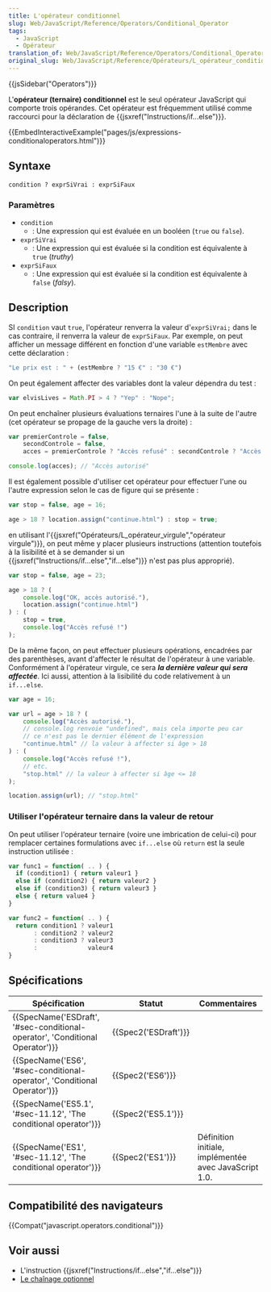 ```yaml
---
title: L'opérateur conditionnel
slug: Web/JavaScript/Reference/Operators/Conditional_Operator
tags:
  - JavaScript
  - Opérateur
translation_of: Web/JavaScript/Reference/Operators/Conditional_Operator
original_slug: Web/JavaScript/Reference/Opérateurs/L_opérateur_conditionnel
---
```

{{jsSidebar("Operators")}}

L'**opérateur (ternaire) conditionnel** est le seul opérateur JavaScript qui comporte trois opérandes. Cet opérateur est fréquemment utilisé comme raccourci pour la déclaration de {{jsxref("Instructions/if...else")}}.

{{EmbedInteractiveExample("pages/js/expressions-conditionaloperators.html")}}

## Syntaxe

```
condition ? exprSiVrai : exprSiFaux
```

### Paramètres

- `condition`
  - : Une expression qui est évaluée en un booléen (`true` ou `false`).
- `exprSiVrai`
  - : Une expression qui est évaluée si la condition est équivalente à `true` (_truthy_)
- `exprSiFaux`
  - : Une expression qui est évaluée si la condition est équivalente à `false` (_falsy_).

## Description

SI `condition` vaut `true`, l'opérateur renverra la valeur d'`exprSiVrai;` dans le cas contraire, il renverra la valeur de `exprSiFaux`. Par exemple, on peut afficher un message différent en fonction d'une variable `estMembre` avec cette déclaration :

```js
"Le prix est : " + (estMembre ? "15 €" : "30 €")
```

On peut également affecter des variables dont la valeur dépendra du test :

```js
var elvisLives = Math.PI > 4 ? "Yep" : "Nope";
```

On peut enchaîner plusieurs évaluations ternaires l'une à la suite de l'autre (cet opérateur se propage de la gauche vers la droite) :

```js
var premierControle = false,
    secondControle = false,
    acces = premierControle ? "Accès refusé" : secondControle ? "Accès refusé" : "Accès autorisé";

console.log(acces); // "Accès autorisé"
```

Il est également possible d'utiliser cet opérateur pour effectuer l'une ou l'autre expression selon le cas de figure qui se présente :

```js
var stop = false, age = 16;

age > 18 ? location.assign("continue.html") : stop = true;
```

en utilisant l'{{jsxref("Opérateurs/L_opérateur_virgule","opérateur virgule")}}, on peut même y placer plusieurs instructions (attention toutefois à la lisibilité et à se demander si un {{jsxref("Instructions/if...else","if...else")}} n'est pas plus approprié).

```js
var stop = false, age = 23;

age > 18 ? (
    console.log("OK, accès autorisé."),
    location.assign("continue.html")
) : (
    stop = true,
    console.log("Accès refusé !")
);
```

De la même façon, on peut effectuer plusieurs opérations, encadrées par des parenthèses, avant d'affecter le résultat de l'opérateur à une variable. Conformément à l'opérateur virgule, ce sera **_la dernière valeur qui sera affectée_**. Ici aussi, attention à la lisibilité du code relativement à un `if...else`.

```js
var age = 16;

var url = age > 18 ? (
    console.log("Accès autorisé."),
    // console.log renvoie "undefined", mais cela importe peu car
    // ce n'est pas le dernier élément de l'expression
    "continue.html" // la valeur à affecter si âge > 18
) : (
    console.log("Accès refusé !"),
    // etc.
    "stop.html" // la valeur à affecter si âge <= 18
);

location.assign(url); // "stop.html"
```

### Utiliser l'opérateur ternaire dans la valeur de retour

On peut utiliser l'opérateur ternaire (voire une imbrication de celui-ci) pour remplacer certaines formulations avec `if...else` où `return` est la seule instruction utilisée :

```js
var func1 = function( .. ) {
  if (condition1) { return valeur1 }
  else if (condition2) { return valeur2 }
  else if (condition3) { return valeur3 }
  else { return value4 }
}

var func2 = function( .. ) {
  return condition1 ? valeur1
       : condition2 ? valeur2
       : condition3 ? valeur3
       :              valeur4
}
```

## Spécifications

| Spécification                                                                                        | Statut                       | Commentaires                                          |
| ---------------------------------------------------------------------------------------------------- | ---------------------------- | ----------------------------------------------------- |
| {{SpecName('ESDraft', '#sec-conditional-operator', 'Conditional Operator')}} | {{Spec2('ESDraft')}} |                                                       |
| {{SpecName('ES6', '#sec-conditional-operator', 'Conditional Operator')}}     | {{Spec2('ES6')}}         |                                                       |
| {{SpecName('ES5.1', '#sec-11.12', 'The conditional operator')}}                 | {{Spec2('ES5.1')}}     |                                                       |
| {{SpecName('ES1', '#sec-11.12', 'The conditional operator')}}                     | {{Spec2('ES1')}}         | Définition initiale, implémentée avec JavaScript 1.0. |

## Compatibilité des navigateurs

{{Compat("javascript.operators.conditional")}}

## Voir aussi

- L'instruction {{jsxref("Instructions/if...else","if...else")}}
- [Le chaînage optionnel](/fr/docs/Web/JavaScript/Reference/Operators/Optional_chaining)
